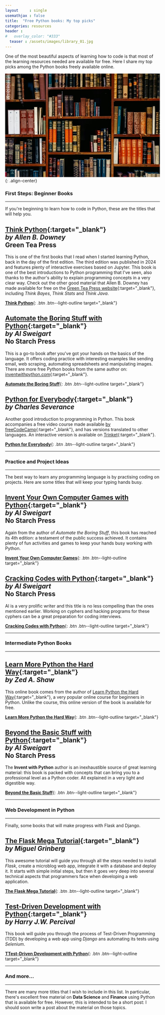```yaml
---
layout     : single
usemathjax : false
title:  "Free Python books: My top picks"
categories: resources
header :
#   overlay_color: "#333"
  teaser : /assets/images/library_01.jpg
---
```


One of the most beautiful aspects of learning how to code is that most of the learning resources needed are available for free. Here I share my top picks among the Python books freely available online.

![Library](/assets/images/library_01.jpg){: .align-center}

### First Steps: Beginner Books
---

If you're beginning to learn how to code in Python, these are the titles that will help you.

[**Think Python**](https://greenteapress.com/wp/think-python-3rd-edition/){:target="_blank"}  
_by Allen B. Downey_  
Green Tea Press   
-----  
This is one of the first books that I read when I started learning Python, back in the day of the first edition. The third edition was published in 2024 and features plenty of interactive exercises based on Jupyter. This book is one of the best introductions to Python programming that I've seen, also thanks to the author's ability to explain programming concepts in a very clear way. 
Check out the other good material that Allen B. Downey has made available for free on the [Green Tea Press website](https://greenteapress.com/wp/){:target="_blank"}, including *Think Bayes*, *Think Stats* and *Think Java*.

[**Think Python**](https://greenteapress.com/wp/think-python-3rd-edition/){: .btn .btn--light-outline target="_blank"}


[**Automate the Boring Stuff with Python**](https://automatetheboringstuff.com/){:target="_blank"}  
_by Al Sweigart_  
No Starch Press  
-----  
This is a go-to book after you've got your hands on the basics of the language. It offers coding practice with interesting examples like sending email, web scraping, automating spreadsheets and manipulating images. There are more free Python books from the same author on: [inventwithpython.com](https://inventwithpython.com/){:target="_blank"}.

[**Automate the Boring Stuff**](https://automatetheboringstuff.com/){: .btn .btn--light-outline target="_blank"}


[**Python for Everybody**](https://www.py4e.com/book.php){:target="_blank"}  
_by Charles Severance_  
-----  
Another good introduction to programming in Python. This book accompanies a free video course made available [by freeCodeCamp](https://www.youtube.com/watch?v=8DvywoWv6fI){:target="_blank"}, and has versions translated to other languages. An interactive version is available on [Trinket](https://books.trinket.io/pfe/index.html){:target="_blank"}.  

[**Python for Everybody**](https://www.py4e.com/book.php){: .btn .btn--light-outline target="_blank"}


---

### Practice and Project Ideas
---

The best way to learn any programming language is by practising coding on projects. Here are some titles that will keep your typing hands busy.


[Invent Your Own Computer Games with Python](https://inventwithpython.com/invent4thed/){:target="_blank"}  
_by Al Sweigart_  
No Starch Press  
-----  
Again from the author of _Automate the Boring Stuff_, this book has reached its 4th edition: a testament of the public success achieved. It contains plenty of fun activities and games to keep your hands busy working with Python.

[**Invent Your Own Computer Games**](https://inventwithpython.com/invent4thed/){: .btn .btn--light-outline target="_blank"}


[Cracking Codes with Python](https://inventwithpython.com/cracking/){:target="_blank"}  
_by Al Sweigart_  
No Starch Press  
-----  
Al is a very prolific writer and this title is no less compelling than the ones mentioned earlier. Working on cyphers and hacking programs for these cyphers can be a great preparation for coding interviews.

[**Cracking Codes with Python**](https://inventwithpython.com/cracking/){: .btn .btn--light-outline target="_blank"}

---

### Intermediate Python Books
---  

[Learn More Python the Hard Way](https://learncodethehardway.org/more-python-book/){:target="_blank"}  
_by Zed A. Shaw_  
-----  
This online book comes from the author of [Learn Python the Hard Way](https://learncodethehardway.com/client/#/product/learn-python-the-hard-way-5e-2023/){:target="_blank"}, a very popular online course for beginners in Python. Unlike the course, this online version of the book is available for free.

[**Learn More Python the Hard Way**](https://learncodethehardway.org/more-python-book/){: .btn .btn--light-outline target="_blank"}


[Beyond the Basic Stuff with Python](https://inventwithpython.com/beyond/){:target="_blank"}  
_by Al Sweigart_  
No Starch Press  
-----  
The **Invent with Python** author is an inexhaustible source of great learning material: this book is packed with concepts that can bring you to a professional level as a Python coder. All explained in a very light and digestible way.

[**Beyond the Basic Stuff**](https://inventwithpython.com/beyond/){: .btn .btn--light-outline target="_blank"}

---

### Web Development in Python
---

Finally, some books that will make progress with Flask and Django.

[The Flask Mega Tutorial](https://blog.miguelgrinberg.com/post/the-flask-mega-tutorial-part-i-hello-world){:target="_blank"}  
_by Miguel Grinberg_  
-----  
This awesome tutorial will guide you through all the steps needed to install _Flask_, create a microblog web app, integrate it with a database and deploy it. It starts with simple initial steps, but then it goes very deep into several technical aspects that programmers face when developing a web application.

[**The Flask Mega Tutorial**](https://blog.miguelgrinberg.com/post/the-flask-mega-tutorial-part-i-hello-world){: .btn .btn--light-outline target="_blank"}


[Test-Driven Development with Python](https://www.obeythetestinggoat.com/){:target="_blank"}  
_by Harry J.W. Percival_  
-----  
This book will guide you through the process of Test-Driven Programming (TDD) by developing a web app using _Django_ ans automating its tests using _Selenium_.

[**TTest-Driven Development with Python**](https://www.obeythetestinggoat.com/){: .btn .btn--light-outline target="_blank"}

---

### And more...
---

There are many more titles that I wish to include in this list. In particular, there's excellent free material on **Data Science** and **Finance** using Python that is available for free. However, this is intended to be a short post: I should soon write a post about the material on those topics.

